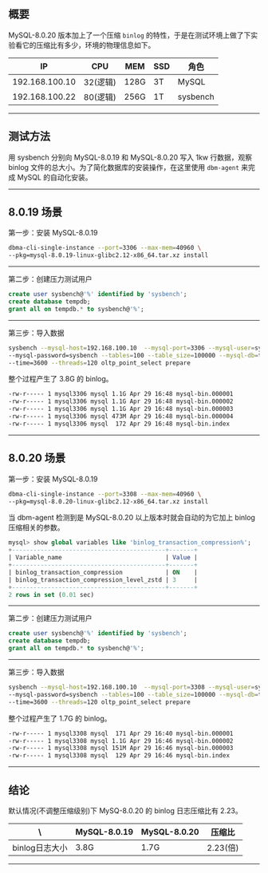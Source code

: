 ## 概要
MySQL-8.0.20 版本加上了一个压缩 `binlog` 的特性，于是在测试环境上做了下实验看它的压缩比有多少，环境的物理信息如下。

|**IP**|**CPU**|**MEM**|**SSD**|**角色**|
|------|-------|-------|-------|-------|
|192.168.100.10|32(逻辑)| 128G  | 3T    |MySQL|
|192.168.100.22|80(逻辑)| 256G  | 1T    |sysbench|


---

## 测试方法

用 sysbench 分别向 MySQL-8.0.19 和 MySQL-8.0.20 写入 1kw 行数据，观察 binlog 文件的总大小。为了简化数据库的安装操作，在这里使用 `dbm-agent` 来完成 MySQL 的自动化安装。

---

## 8.0.19 场景
第一步：安装 MySQL-8.0.19
```bash
dbma-cli-single-instance --port=3306 --max-mem=40960 \
--pkg=mysql-8.0.19-linux-glibc2.12-x86_64.tar.xz install
```
---

第二步：创建压力测试用户
```sql
create user sysbench@'%' identified by 'sysbench';
create database tempdb;
grant all on tempdb.* to sysbench@'%';
```
---

第三步：导入数据
```bash
sysbench --mysql-host=192.168.100.10  --mysql-port=3306 --mysql-user=sysbench \
--mysql-password=sysbench --tables=100 --table_size=100000 --mysql-db=tempdb \
--time=3600 --threads=120 oltp_point_select prepare
```

整个过程产生了 3.8G 的 binlog。
```bash
-rw-r----- 1 mysql3306 mysql 1.1G Apr 29 16:48 mysql-bin.000001
-rw-r----- 1 mysql3306 mysql 1.1G Apr 29 16:48 mysql-bin.000002
-rw-r----- 1 mysql3306 mysql 1.1G Apr 29 16:48 mysql-bin.000003
-rw-r----- 1 mysql3306 mysql 473M Apr 29 16:48 mysql-bin.000004
-rw-r----- 1 mysql3306 mysql  172 Apr 29 16:48 mysql-bin.index
```

---



## 8.0.20 场景
第一步：安装 MySQL-8.0.19
```bash
dbma-cli-single-instance --port=3308 --max-mem=40960 \
--pkg=mysql-8.0.20-linux-glibc2.12-x86_64.tar.xz install
```

当 dbm-agent 检测到是 MySQL-8.0.20 以上版本时就会自动的为它加上 binlog 压缩相关的参数。

```sql
mysql> show global variables like 'binlog_transaction_compression%';
+-------------------------------------------+-------+
| Variable_name                             | Value |
+-------------------------------------------+-------+
| binlog_transaction_compression            | ON    |
| binlog_transaction_compression_level_zstd | 3     |
+-------------------------------------------+-------+
2 rows in set (0.01 sec)
```

---

第二步：创建压力测试用户
```sql
create user sysbench@'%' identified by 'sysbench';
create database tempdb;
grant all on tempdb.* to sysbench@'%';
```
---

第三步：导入数据
```bash
sysbench --mysql-host=192.168.100.10  --mysql-port=3308 --mysql-user=sysbench \
--mysql-password=sysbench --tables=100 --table_size=100000 --mysql-db=tempdb \
--time=3600 --threads=120 oltp_point_select prepare
```

整个过程产生了 1.7G 的 binlog。
```bash
-rw-r----- 1 mysql3308 mysql  171 Apr 29 16:40 mysql-bin.000001
-rw-r----- 1 mysql3308 mysql 1.1G Apr 29 16:46 mysql-bin.000002
-rw-r----- 1 mysql3308 mysql 151M Apr 29 16:46 mysql-bin.000003
-rw-r----- 1 mysql3308 mysql  129 Apr 29 16:46 mysql-bin.index
```

---

## 结论
默认情况(不调整压缩级别)下 MySQ-8.0.20 的 binlog 日志压缩比有 2.23。

|**\\**|**MySQL-8.0.19**|**MySQL-8.0.20**|**压缩比**|
|-----|----------------|-----------------|---------|
|binlog日志大小|  3.8G | 1.7G |2.23(倍)|


---



